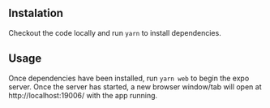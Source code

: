 ## Instalation

Checkout the code locally and run `yarn` to install dependencies.

## Usage

Once dependencies have been installed, run `yarn web` to begin the expo server. Once the server has started, a new browser window/tab will open at http://localhost:19006/ with the app running.
